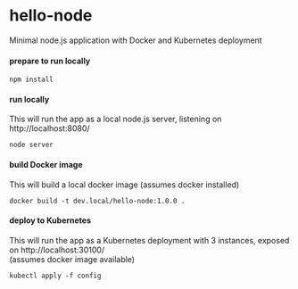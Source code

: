 # hello-node
Minimal node.js application with Docker and Kubernetes deployment 

#### prepare to run locally
```
npm install
```

#### run locally
This will run the app as a local node.js server, listening on http://localhost:8080/
```
node server
```

#### build Docker image
This will build a local docker image (assumes docker installed)
```
docker build -t dev.local/hello-node:1.0.0 .
```

#### deploy to Kubernetes
This will run the app as a Kubernetes deployment with 3 instances, exposed on http://localhost:30100/  
(assumes docker image available)
```
kubectl apply -f config
```
